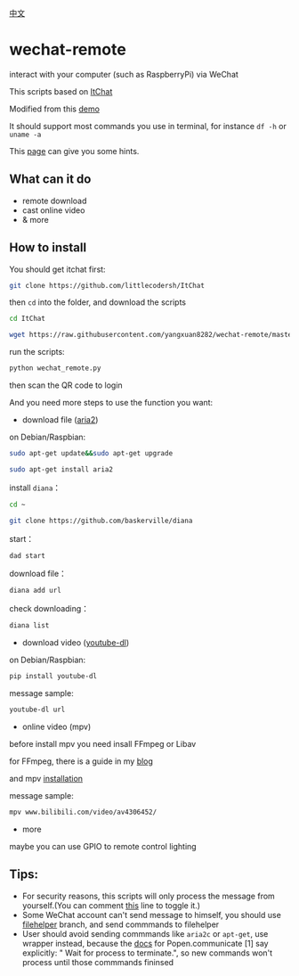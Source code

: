 [中文](README-zh.md)

# wechat-remote
interact with your computer (such as RaspberryPi) via WeChat

This scripts based on [ItChat](https://github.com/littlecodersh/ItChat)

Modified from this [demo](https://github.com/littlecodersh/ItChat/issues/24#issuecomment-228583833)

It should support most commands you use in terminal, for instance `df -h` or `uname -a`

This [page](https://github.com/herrbischoff/awesome-command-line-apps) can give you some hints.

## What can it do

- remote download
- cast online video
- & more

## How to install

You should get itchat first:

```bash
git clone https://github.com/littlecodersh/ItChat
```

then `cd` into the folder, and download the scripts

```bash
cd ItChat
```

```bash
wget https://raw.githubusercontent.com/yangxuan8282/wechat-remote/master/wechat_remote.py
```

run the scripts:

```bash
python wechat_remote.py
```

then scan the QR code to login

And you need more steps to use the function you want:

- download file ([aria2](https://aria2.github.io/))

on Debian/Raspbian:

```bash
sudo apt-get update&&sudo apt-get upgrade
```

```bash
sudo apt-get install aria2
```

install `diana`：

```bash
cd ~
```

```bash
git clone https://github.com/baskerville/diana
```

start：

```bash
dad start
```

download file：

```bash
diana add url
```

check downloading：

```bash
diana list
```

- download video ([youtube-dl](https://github.com/rg3/youtube-dl))

on Debian/Raspbian:

```bash
pip install youtube-dl
```

message sample:

```bash
youtube-dl url
```

- online video (mpv)

before install mpv you need insall FFmpeg or Libav

for FFmpeg, there is a guide in my [blog](https://www.zybuluo.com/yangxuan/note/374932#7-ffmpeg)

and mpv [installation](https://www.zybuluo.com/yangxuan/note/374932#8-mpv)

message sample:

```bash
mpv www.bilibili.com/video/av4306452/
```

- more

maybe you can use GPIO to remote control lighting


## Tips:
 - For security reasons, this scripts will only process the message from yourself.(You can comment [this](https://github.com/yangxuan8282/wechat-remote/blob/master/wechat_remote.py#L32) line to toggle it.)
 - Some WeChat account can't send message to himself, you should use [filehelper](https://github.com/yangxuan8282/wechat-remote/tree/filehelper) branch, and send commmands to filehelper
 - User should avoid sending commmands like `aria2c` or `apt-get`, use wrapper instead, because the [docs](https://docs.python.org/3/library/subprocess.html#subprocess.Popen.communicate) for Popen.communicate [1] say explicitly: " Wait for process to terminate.", so new commands won't process until those commmands fininsed
